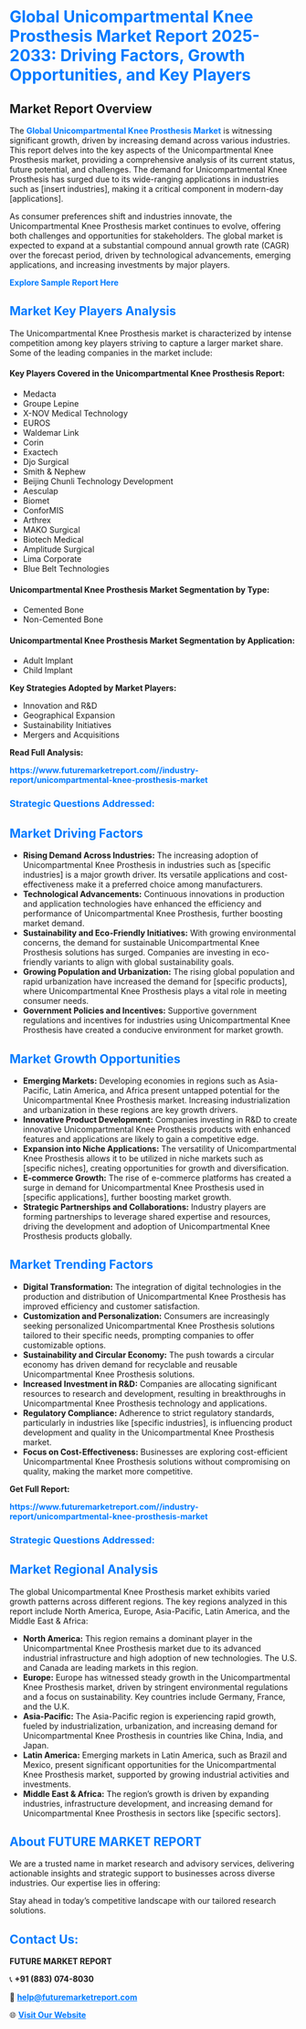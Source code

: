 <h1 style="color: #007BFF;">Global Unicompartmental Knee Prosthesis Market Report 2025-2033: Driving Factors, Growth Opportunities, and Key Players</h1>

<section id="overview">
<h2>Market Report Overview</h2>
<p>The <a href="https://www.futuremarketreport.com//industry-report/unicompartmental-knee-prosthesis-market" style="color: #007BFF; text-decoration: none;"><strong>Global Unicompartmental Knee Prosthesis Market</strong></a> is witnessing significant growth, driven by increasing demand across various industries. This report delves into the key aspects of the Unicompartmental Knee Prosthesis market, providing a comprehensive analysis of its current status, future potential, and challenges. The demand for Unicompartmental Knee Prosthesis has surged due to its wide-ranging applications in industries such as [insert industries], making it a critical component in modern-day [applications].</p>
<p>As consumer preferences shift and industries innovate, the Unicompartmental Knee Prosthesis market continues to evolve, offering both challenges and opportunities for stakeholders. The global market is expected to expand at a substantial compound annual growth rate (CAGR) over the forecast period, driven by technological advancements, emerging applications, and increasing investments by major players.</p>
</section>

<section id="overview">
<p><a href="https://www.futuremarketreport.com//request-sample/reportId=79050" style="color: #007BFF; text-decoration: none;"><strong>Explore Sample Report Here</strong></a></p>
</section>

<section id="key-players">
<h2 style="color: #007BFF;">Market Key Players Analysis</h2>
<p>The Unicompartmental Knee Prosthesis market is characterized by intense competition among key players striving to capture a larger market share. Some of the leading companies in the market include:</p>
<h4>Key Players Covered in the Unicompartmental Knee Prosthesis Report:</h4>
<ul><li>Medacta</li><li>Groupe Lepine</li><li>X-NOV Medical Technology</li><li>EUROS</li><li>Waldemar Link</li><li>Corin</li><li>Exactech</li><li>Djo Surgical</li><li>Smith &amp; Nephew</li><li>Beijing Chunli Technology Development</li><li>Aesculap</li><li>Biomet</li><li>ConforMIS</li><li>Arthrex</li><li>MAKO Surgical</li><li>Biotech Medical</li><li>Amplitude Surgical</li><li>Lima Corporate</li><li>Blue Belt Technologies</li></ul>
<h4>Unicompartmental Knee Prosthesis Market Segmentation by Type:</h4>
<ul><li>Cemented Bone</li><li>Non-Cemented Bone</li></ul>

<h4>Unicompartmental Knee Prosthesis Market Segmentation by Application:</h4>
<ul><li>Adult Implant</li><li>Child Implant</li></ul>
<p><strong>Key Strategies Adopted by Market Players:</strong></p>
<ul>
<li>Innovation and R&D</li>
<li>Geographical Expansion</li>
<li>Sustainability Initiatives</li>
<li>Mergers and Acquisitions</li>
</ul>
</section>

<section>
<p><strong>Read Full Analysis: </strong></p><a href="https://www.futuremarketreport.com//industry-report/unicompartmental-knee-prosthesis-market" style="color: #007BFF; text-decoration: none;"><strong>https://www.futuremarketreport.com//industry-report/unicompartmental-knee-prosthesis-market</strong></a>
<h3 style="color: #007BFF;">Strategic Questions Addressed:</h3>
</section>

<section id="driving-factors">
<h2 style="color: #007BFF;">Market Driving Factors</h2>
<ul>
<li><strong>Rising Demand Across Industries:</strong> The increasing adoption of Unicompartmental Knee Prosthesis in industries such as [specific industries] is a major growth driver. Its versatile applications and cost-effectiveness make it a preferred choice among manufacturers.</li>
<li><strong>Technological Advancements:</strong> Continuous innovations in production and application technologies have enhanced the efficiency and performance of Unicompartmental Knee Prosthesis, further boosting market demand.</li>
<li><strong>Sustainability and Eco-Friendly Initiatives:</strong> With growing environmental concerns, the demand for sustainable Unicompartmental Knee Prosthesis solutions has surged. Companies are investing in eco-friendly variants to align with global sustainability goals.</li>
<li><strong>Growing Population and Urbanization:</strong> The rising global population and rapid urbanization have increased the demand for [specific products], where Unicompartmental Knee Prosthesis plays a vital role in meeting consumer needs.</li>
<li><strong>Government Policies and Incentives:</strong> Supportive government regulations and incentives for industries using Unicompartmental Knee Prosthesis have created a conducive environment for market growth.</li>
</ul>
</section>

<section id="growth-opportunities">
<h2 style="color: #007BFF;">Market Growth Opportunities</h2>
<ul>
<li><strong>Emerging Markets:</strong> Developing economies in regions such as Asia-Pacific, Latin America, and Africa present untapped potential for the Unicompartmental Knee Prosthesis market. Increasing industrialization and urbanization in these regions are key growth drivers.</li>
<li><strong>Innovative Product Development:</strong> Companies investing in R&D to create innovative Unicompartmental Knee Prosthesis products with enhanced features and applications are likely to gain a competitive edge.</li>
<li><strong>Expansion into Niche Applications:</strong> The versatility of Unicompartmental Knee Prosthesis allows it to be utilized in niche markets such as [specific niches], creating opportunities for growth and diversification.</li>
<li><strong>E-commerce Growth:</strong> The rise of e-commerce platforms has created a surge in demand for Unicompartmental Knee Prosthesis used in [specific applications], further boosting market growth.</li>
<li><strong>Strategic Partnerships and Collaborations:</strong> Industry players are forming partnerships to leverage shared expertise and resources, driving the development and adoption of Unicompartmental Knee Prosthesis products globally.</li>
</ul>
</section>

<section id="trending-factors">
<h2 style="color: #007BFF;">Market Trending Factors</h2>
<ul>
<li><strong>Digital Transformation:</strong> The integration of digital technologies in the production and distribution of Unicompartmental Knee Prosthesis has improved efficiency and customer satisfaction.</li>
<li><strong>Customization and Personalization:</strong> Consumers are increasingly seeking personalized Unicompartmental Knee Prosthesis solutions tailored to their specific needs, prompting companies to offer customizable options.</li>
<li><strong>Sustainability and Circular Economy:</strong> The push towards a circular economy has driven demand for recyclable and reusable Unicompartmental Knee Prosthesis solutions.</li>
<li><strong>Increased Investment in R&D:</strong> Companies are allocating significant resources to research and development, resulting in breakthroughs in Unicompartmental Knee Prosthesis technology and applications.</li>
<li><strong>Regulatory Compliance:</strong> Adherence to strict regulatory standards, particularly in industries like [specific industries], is influencing product development and quality in the Unicompartmental Knee Prosthesis market.</li>
<li><strong>Focus on Cost-Effectiveness:</strong> Businesses are exploring cost-efficient Unicompartmental Knee Prosthesis solutions without compromising on quality, making the market more competitive.</li>
</ul>
</section>

<section>
<p><strong>Get Full Report: </strong></p><a href="https://www.futuremarketreport.com//industry-report/unicompartmental-knee-prosthesis-market" style="color: #007BFF; text-decoration: none;"><strong>https://www.futuremarketreport.com//industry-report/unicompartmental-knee-prosthesis-market</strong></a>
<h3 style="color: #007BFF;">Strategic Questions Addressed:</h3>
</section>


<section id="regional-analysis">
<h2 style="color: #007BFF;">Market Regional Analysis</h2>
<p>The global Unicompartmental Knee Prosthesis market exhibits varied growth patterns across different regions. The key regions analyzed in this report include North America, Europe, Asia-Pacific, Latin America, and the Middle East & Africa:</p>
<ul>
<li><strong>North America:</strong> This region remains a dominant player in the Unicompartmental Knee Prosthesis market due to its advanced industrial infrastructure and high adoption of new technologies. The U.S. and Canada are leading markets in this region.</li>
<li><strong>Europe:</strong> Europe has witnessed steady growth in the Unicompartmental Knee Prosthesis market, driven by stringent environmental regulations and a focus on sustainability. Key countries include Germany, France, and the U.K.</li>
<li><strong>Asia-Pacific:</strong> The Asia-Pacific region is experiencing rapid growth, fueled by industrialization, urbanization, and increasing demand for Unicompartmental Knee Prosthesis in countries like China, India, and Japan.</li>
<li><strong>Latin America:</strong> Emerging markets in Latin America, such as Brazil and Mexico, present significant opportunities for the Unicompartmental Knee Prosthesis market, supported by growing industrial activities and investments.</li>
<li><strong>Middle East & Africa:</strong> The region’s growth is driven by expanding industries, infrastructure development, and increasing demand for Unicompartmental Knee Prosthesis in sectors like [specific sectors].</li>
</ul>
</section>

<footer>
<h2 style="color: #007BFF;">About FUTURE MARKET REPORT</h2>
<p>We are a trusted name in market research and advisory services, delivering actionable insights and strategic support to businesses across diverse industries. Our expertise lies in offering:</p>

<p>Stay ahead in today’s competitive landscape with our tailored research solutions.</p>

<h2 style="color: #007BFF;">Contact Us:</h2>
<p><strong>FUTURE MARKET REPORT</strong></p>
<p>📞 <strong>+91 (883) 074-8030</strong></p>
<p>📧 <strong><a href="mailto:help@futuremarketreport.com" style="color: #007BFF;">help@futuremarketreport.com</a></strong></p>
<p>🌐 <strong><a href="https://www.futuremarketreport.com/" style="color: #007BFF;">Visit Our Website</a></strong></p>
</footer>